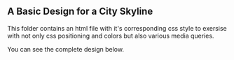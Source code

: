 ## A Basic Design for a City Skyline

This folder contains an html file with it's corresponding css style to exersise with not only css positioning and colors but also various media queries.

You can see the complete design below.